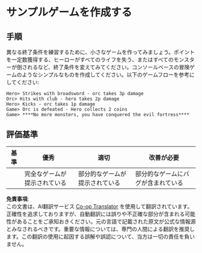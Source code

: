 <!--
CO_OP_TRANSLATOR_METADATA:
{
  "original_hash": "24201cf428c7edba1ccec2a78a0dd8f8",
  "translation_date": "2025-08-23T23:09:15+00:00",
  "source_file": "6-space-game/6-end-condition/assignment.md",
  "language_code": "ja"
}
-->
# サンプルゲームを作成する

## 手順

異なる終了条件を練習するために、小さなゲームを作ってみましょう。ポイントを一定数獲得する、ヒーローがすべてのライフを失う、またはすべてのモンスターが倒されるなど、終了条件を変えてみてください。コンソールベースの冒険ゲームのようなシンプルなものを作成してください。以下のゲームフローを参考にしてください:

```
Hero> Strikes with broadsword - orc takes 3p damage
Orc> Hits with club - hero takes 2p damage
Hero> Kicks - orc takes 1p damage
Game> Orc is defeated - Hero collects 2 coins
Game> ****No more monsters, you have conquered the evil fortress****
```

## 評価基準

| 基準     | 優秀                   | 適切                        | 改善が必要                 |
| -------- | ---------------------- | --------------------------- | -------------------------- |
|          | 完全なゲームが提示されている | 部分的なゲームが提示されている | 部分的なゲームにバグが含まれている |

**免責事項**:  
この文書は、AI翻訳サービス [Co-op Translator](https://github.com/Azure/co-op-translator) を使用して翻訳されています。正確性を追求しておりますが、自動翻訳には誤りや不正確な部分が含まれる可能性があることをご承知おきください。元の言語で記載された原文が公式な情報源とみなされるべきです。重要な情報については、専門の人間による翻訳を推奨します。この翻訳の使用に起因する誤解や誤認について、当方は一切の責任を負いません。